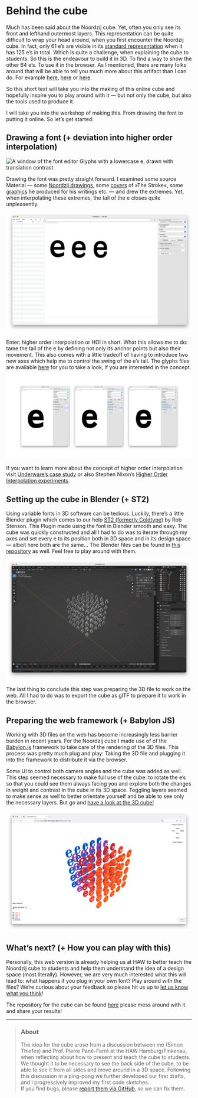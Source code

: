 # Behind the cube

Much has been said about the Noordzij cube. Yet, often you only see its front and lefthand outermost layers. This representation can be quite difficult to wrap your head around, when you first encounter the Noordzij cube. In fact, only 61 e’s are visible in its [standard representation](https://www.uitgeverijdebuitenkant.nl/beheer/upload/202112241127420.niew.jpg) when it has 125 e’s in total. Which is quite a challenge, when explaining the cube to students. So this is the endeavour to build it in 3D. To find a way to show the other 64 e’s. To use it in the browser. As I mentioned, there are many folks around that will be able to tell you much more about this artifact than I can do. For example [here](https://vimeo.com/344106339), [here](https://typemedia.org/assets/download/The%20Shape%20of%20the%20Stroke,%20RIDT%201991,%20pp%2034-42_low.pdf) or [here](https://ohnotype.co/blog/ohno-type-school-e).

So this short text will take you into the making of this online cube and hopefully inspire you to play around with it — but not only the cube, but also the tools used to produce it.

I will take you into the workshop of making this. From drawing the font to putting it online. So let’s get started:

## Drawing a font (+ deviation into higher order interpolation) 

![A window of the font editor Glyphs with a lowercase e, drawn with translation contrast](https://user-images.githubusercontent.com/49315922/207306459-c03ba03b-a253-4639-bd92-47f2b1edf2ff.png)

Drawing the font was pretty straight forward. I examined some source Material — some [Noordzij drawings](https://www.instagram.com/p/CTVTpsbsyys/), some [covers](https://www.uitgeverijdebuitenkant.nl/beheer/upload/202112241127420.niew.jpg) of »The Stroke«, some [graphics](https://typemedia.org/assets/download/The%20Shape%20of%20the%20Stroke,%20RIDT%201991,%20pp%2034-42_low.pdf) he produced for his writings etc. — and drew the extremes. Yet, when interpolating these extremes, the tail of the e closes quite unpleasently. 

![A window of FontGoggles showing a wabbly tail of a lowercase e.](./img/linear-interpolation.png)

Enter: higher order interpolation or HOI in short. What this allows me to do: tame the tail of the e by defining not only its anchor points but also their movement. This also comes with a little tradeoff of having to introduce two new axes which help me to control the swing of the e’s tail. The glyphs files are available [here](https://github.com/haw-type-design/haw-type-design.github.io/noordzij-cube/source-files) for you to take a look, if you are interested in the concept.

![A window of FontGoggles showing a lowercase e. Two construction helper axes allow to control the tail of the e.](./img/hoi.png)

If you want to learn more about the concept of higher order interpolation visit [Underware’s case study](https://underware.nl/case-studies/hoi/) or also Stephen Nixon’s [Higher Order Interpolation experiments](https://github.com/arrowtype/NLI-test).



## Setting up the cube in Blender (+ ST2)

Using variable fonts in 3D software can be tedious. Luckily, there’s a little Blender plugin which comes to our help [ST2 (formerly Coldtype)](https://github.com/coldtype/st2) by Rob Stenson. This Plugin made using the font in Blender smooth and easy. The cube was quickly constructed and all I had to do was to iterate through my axes and set every e to its position both in 3D space and in its design space — albeit here both are the same…
The Blender files can be found in [this repository](https://github.com/haw-type-design/haw-type-design.github.io/tree/main/noordzij-cube/source-files) as well. Feel free to play around with them.

![A window of Blender showing a cube constructed of lowercase e’s in different constructions following the example of the Noordzij cube.](./img/blender.png)

The last thing to conclude this step was preparing the 3D file to work on the web. All I had to do was to export the cube as glTF to prepare it to work in the browser.



## Preparing the web framework (+ Babylon JS)

Working with 3D files on the web has become increasingly less barrier burden in recent years. For the Noordzij cube I made use of of the [Babylon.js](https://github.com/BabylonJS/Babylon.js) framework to take care of the rendering of the 3D files. This process was pretty much plug and play: Taking the 3D file and plugging it into the framework to distribute it via the browser. 

Some UI to control both camera angles and the cube was added as well. This step seemed necessary to make full use of the cube: to rotate the e’s so that you could see them always facing you and explore both the changes in weight and contrast in the cube in its 3D space. Toggling layers seemed to make sense as well to better orientate yourself and be able to see only the necessary layers. But go and [have a look at the 3D cube!](https://haw-type-design.github.io/noordzij-cube/)

![A browser window showing the 3D Noordzij cube from the top left corner. The e’s are coloured from orange to blue.](./img/web-cube.png)



## What’s next? (+ How you can play with this)

Personally, this web version is already helping us at HAW to better teach the Noordzij cube to students and help them understand the idea of a design space (most literally). However, we are very much interested what this will lead to: what happens if you plug in your own font? Play around with the files? We’re curious about your feedback so please hit us up to [let us know what you think](mailto:simon.thiefes@haw-hamburg.de?subject=Noordzij3D&cc=pierre.pane-farre@haw-hamburg.de)!

The repository for the cube can be found [here](https://github.com/haw-type-design/haw-type-design.github.io/noordzij-cube) please mess around with it and share your results!


---


> ### About
>
> The idea for the cube arose from a discussion between me (Simon Thiefes) and Prof. Pierre Pané-Farré at the HAW Hamburg/Finkenau, when reflecting about how to present and teach the cube to students. We thought it to be necessary to see the back side of the cube, to be able to see it from all sides and move around in a 3D space. Following this discussion in a ping-pong we further developed our first drafts, and I progressively improved my first code sketches. <br>If you find bugs, please [report them via GitHub](https://github.com/haw-type-design/haw-type-design.github.io/issues), so we can fix them.
